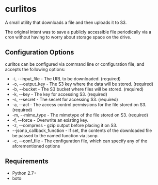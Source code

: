 curlitos
========

A small utility that downloads a file and then uploads it to S3.

The original intent was to save a publicly accessible file periodically via a cron without having 
to worry about storage space on the drive. 

## Configuration Options

curlitos can be configured via command line or configuration file, and accepts the following 
options:

 * -i, --input_file - The URL to be downloaded. (required)
 * -o, --output_key - The S3 key where the data will be stored. (required)
 * -b, --bucket - The S3 bucket where files will be stored. (required)
 * -k, --key - The key for accessing S3. (required)
 * -s, --secret - The secret for accessing S3. (required)
 * -a, --acl - The access control permissions for the file stored on S3. (required)
 * -m, --mime_type - The mimetype of the file stored on S3. (required)
 * -f, --force - Overwrite an existing key.
 * -z, --compress - gzip output before placing it on S3.
 * --jsonp_callback_function - If set, the contents of the downloaded file be passed to the named
     function via jsonp.
 * -c, --conf_file - The configuration file, which can specify any of the aforementioned options

## Requirements
 * Python 2.7+
 * boto
